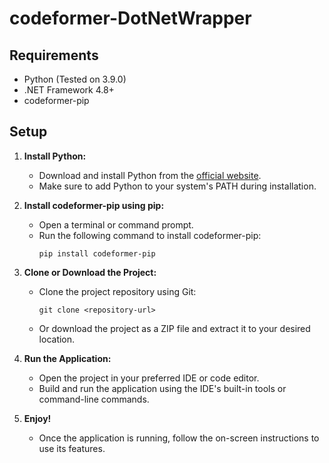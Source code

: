 # codeformer-DotNetWrapper

## Requirements

- Python (Tested on 3.9.0)
- .NET Framework 4.8+
- codeformer-pip

## Setup

1. **Install Python:**
   - Download and install Python from the [official website](https://www.python.org/downloads/).
   - Make sure to add Python to your system's PATH during installation.

2. **Install codeformer-pip using pip:**
   - Open a terminal or command prompt.
   - Run the following command to install codeformer-pip:
     ```
     pip install codeformer-pip
     ```

3. **Clone or Download the Project:**
   - Clone the project repository using Git:
     ```
     git clone <repository-url>
     ```
   - Or download the project as a ZIP file and extract it to your desired location.

4. **Run the Application:**
   - Open the project in your preferred IDE or code editor.
   - Build and run the application using the IDE's built-in tools or command-line commands.

5. **Enjoy!**
   - Once the application is running, follow the on-screen instructions to use its features.

